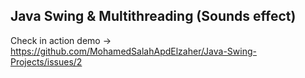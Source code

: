 ## Java Swing & Multithreading (Sounds effect)

Check in action demo -> https://github.com/MohamedSalahApdElzaher/Java-Swing-Projects/issues/2



